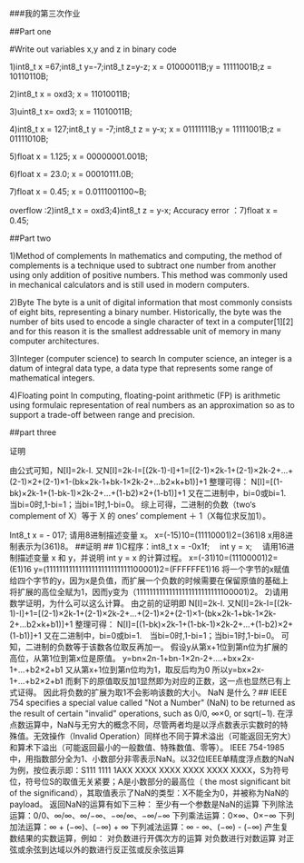 ###我的第三次作业

##Part one

#Write out variables x,y and z in binary code

1)int8_t x =67;int8_t y=-7;int8_t z=y-z;
x = 01000011B;y = 11111001B;z = 10110110B;

2)int8_t x = oxd3;
x = 11010011B;

3)uint8_t x= oxd3;
x = 11010011B;

4)int8_t x = 127;int8_t y = -7;int8_t z = y-x;
x = 01111111B;y = 11111001B;z = 01111010B;

5)float x = 1.125;
x = 00000001.001B;

6)float x = 23.0;
x = 00010111.0B;

7)float x = 0.45;
x = 0.0111001100~B;

overflow :2)int8_t x = oxd3;4)int8_t z = y-x;
Accuracy error ：7)float x = 0.45;

##Part two

1)Method of complements 
In mathematics and computing, the method of 
complements is a technique used to subtract one 
number from another using only addition of positive 
numbers. This method was commonly used in mechanical
 calculators and is still used in modern computers.

2)Byte 
The byte is a unit of digital information that most commonly
consists of eight bits, representing a binary number.
Historically, the byte was the number of bits used to encode
a single character of text in a computer[1][2] and for this 
reason it is the smallest addressable unit of memory in many 
computer architectures. 

3)Integer (computer science)
to search
In computer science, an integer is a datum of integral data type,
a data type that represents some range of mathematical integers. 

4)Floating point
In computing, floating-point arithmetic (FP) is arithmetic using
formulaic representation of real numbers as an approximation so
as to support a trade-off between range and precision. 

##part three

证明

由公式可知，N[I]=2k-I.
又N[I]=2k-I=[(2k-1)-I]+1=[(2-1)×2k-1+(2-1)×2k-2+...+(2-1)×2+(2-1)×1-(bk×2k-1+bk-1×2k-2+...b2×k+b1)]+1
整理可得：
N[I]=[(1-bk)×2k-1+(1-bk-1)×2k-2+...+(1-b2)×2+(1-b1)]+1
又在二进制中，bi=0或bi=1. 当bi=0时,1-bi=1；当bi=1时,1-bi=0。
综上可得，二进制的负数（two‘s complement of X）等于 X 的 ones’ complement ＋ 1（X每位求反加1）。

Int8_t x = - 017; 请用8进制描述变量 x。
x=(-15)10=(11110001)2=(361)8
x用8进制表示为(361)8。
##证明 ## 1)C程序：int8_t x = -0x1f;  int y = x;  请用16进制描述变量 x 和 y，并说明 int y = x 的计算过程。
x=(-31)10=(11100001)2=(E1)16
y=(11111111111111111111111111100001)2=(FFFFFFE1)16
将一个字节的x赋值给四个字节的y，因为x是负值，而扩展一个负数的时候需要在保留原值的基础上将扩展的高位全赋为1，因而y变为（11111111111111111111111111100001)2。
2)请用数学证明，为什么可以这么计算。
由之前的证明即
N[I]=2k-I.
又N[I]=2k-I=[(2k-1)-I]+1=[(2-1)×2k-1+(2-1)×2k-2+...+(2-1)×2+(2-1)×1-(bk×2k-1+bk-1×2k-2+...b2×k+b1)]+1
整理可得：
N[I]=[(1-bk)×2k-1+(1-bk-1)×2k-2+...+(1-b2)×2+(1-b1)]+1
又在二进制中，bi=0或bi=1. 当bi=0时,1-bi=1；当bi=1时,1-bi=0。
可知，二进制的负数等于该数各位取反再加一。
假设y从第x+1位到第n位为扩展的高位，从第1位到第x位是原值。
y=bn×2n-1+bn-1×2n-2+....+bx×2x-1+...+b2×2+b1
又从第x+1位到第n位均为1，取反后均为0
所以y=bx×2x-1+...+b2×2+b1
而剩下的原值取反加1显然即为对应的正数，这一点也显然已有上式证得。
因此将负数的扩展为取1不会影响该数的大小。
NaN 是什么？##
IEEE 754 specifies a special value called "Not a Number" (NaN) to be returned as the result of certain "invalid" operations, such as 0/0, ∞×0, or sqrt(−1).
在浮点数运算中，NaN与无穷大的概念不同，尽管两者均是以浮点数表示实数时的特殊值。无效操作（Invalid Operation）同样也不同于算术溢出（可能返回无穷大）和算术下溢出（可能返回最小的一般数值、特殊数值、零等）。
IEEE 754-1985中，用指数部分全为1、小数部分非零表示NaN。以32位IEEE单精度浮点数的NaN为例，按位表示即：S111 1111 1AXX XXXX XXXX XXXX XXXX XXXX，S为符号位，符号位S的取值无关紧要；A是小数部分的最高位（ the most significant bit of the significand），其取值表示了NaN的类型：X不能全为0，并被称为NaN的payload。
返回NaN的运算有如下三种：
至少有一个参数是NaN的运算
下列除法运算：0/0、∞/∞、∞/−∞、−∞/∞、−∞/−∞
下列乘法运算：0×∞、0×−∞
下列加法运算：∞ + (−∞)、(−∞) + ∞
下列减法运算：∞ - ∞、(−∞) - (−∞)
产生复数结果的实数运算，例如：
对负数进行开偶次方的运算
对负数进行对数运算
对正弦或余弦到达域以外的数进行反正弦或反余弦运算


